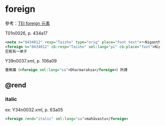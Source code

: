 # foreign

參考：[TEI foreign 元素](http://www.tei-c.org/release/doc/tei-p5-doc/zh-TW/html/ref-foreign.html)

T01n0026, p. 434a17

```xml
<note n="0434012" resp="Taisho" type="orig" place="foot text">～Nigaṇṭhasāvaka.</note>
<foreign n="0434012" cb:resp="Taisho" xml:lang="pi" cb:place="foot">Nigaṇṭhasāvaka.</foreign>
尼乾有一弟子
```

Y39n0037.xml, p. 106a09

```xml
曇無讖（<foreign xml:lang="sa">Dharmarakṣa</foreign>）所譯
```

## @rend

### italic

ex: Y34n0032.xml, p. 63a05

```xml
<foreign rend="italic" xml:lang="sa">mahāvastu</foreign>
```
